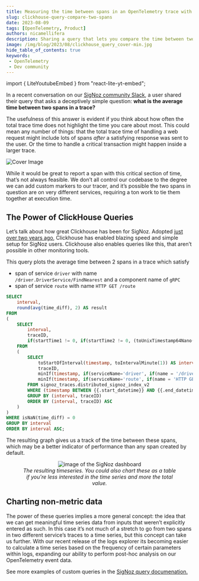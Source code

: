 ```yaml
---
title: Measuring the time between spans in an OpenTelemetry trace with a Clickhouse query
slug: clickhouse-query-compare-two-spans
date: 2023-08-09
tags: [OpenTelemetry, Product]
authors: nicamellifera
description: Sharing a query that lets you compare the time between two spans in different traces, even across two different services.
image: /img/blog/2023/08/clickhouse_query_cover-min.jpg
hide_table_of_contents: true
keywords:
 - OpenTelemetry
 - Dev community
---
```

import { LiteYoutubeEmbed } from "react-lite-yt-embed";

<head>
  <link rel="canonical" href="https://signoz.io/blog/clickhouse-query-compare-two-spans/"/>
</head>

In a recent conversation on our <a href = "https://signoz.io/slack" rel="noopener noreferrer nofollow" target="_blank" >SigNoz community Slack</a>, a user shared their query that asks a deceptively simple question: **what is the average time between two spans in a trace?**

The usefulness of this answer is evident if you think about how often the total trace time does not highlight the time you care about most. This could mean any number of things: that the total trace time of handling a web request might include lots of spans *after* a satisfying response was sent to the user. Or the time to handle a critical transaction might happen inside a larger trace.

<!--truncate-->

![Cover Image](/img/blog/2023/08/clickhouse_query_cover.webp)

While it would be great to report a span with this critical section of time, that’s not always feasible. We don’t all control our codebase to the degree we can add custom markers to our tracer, and it’s possible the two spans in question are on very different services, requiring a ton work to tie them together at execution time.

## The Power of ClickHouse Queries

Let’s talk about how great Clickhouse has been for SigNoz. Adopted [just over two years ago](https://signoz.io/blog/clickhouse-storage-monitoring/), Clickhouse has enabled blazing speed and simple setup for SigNoz users. Clickhouse also enables queries like this, that aren’t possible in other monitoring tools.

This query plots the average time between 2 spans in a trace which satisfy

- span of service `driver` with name `/driver.DriverService/FindNearest` and a component name of `gRPC`
- span of service `route` with name `HTTP GET /route`

```sql
SELECT
    interval,
    round(avg(time_diff), 2) AS result
FROM
(
    SELECT
        interval,
        traceID,
        if(startTime1 != 0, if(startTime2 != 0, (toUnixTimestamp64Nano(startTime2) - toUnixTimestamp64Nano(startTime1)) / 1000000, nan), nan) AS time_diff
    FROM
    (
        SELECT
            toStartOfInterval(timestamp, toIntervalMinute(1)) AS interval,
            traceID,
            minIf(timestamp, if(serviceName='driver', if(name = '/driver.DriverService/FindNearest', if((stringTagMap['component']) = 'gRPC', true, false), false), false)) AS startTime1,
            minIf(timestamp, if(serviceName='route', if(name = 'HTTP GET /route', true, false), false)) AS startTime2
        FROM signoz_traces.distributed_signoz_index_v2
        WHERE (timestamp BETWEEN {{.start_datetime}} AND {{.end_datetime}}) AND (serviceName IN ('driver', 'route'))
        GROUP BY (interval, traceID)
        ORDER BY (interval, traceID) ASC
    )
)
WHERE isNaN(time_diff) = 0
GROUP BY interval
ORDER BY interval ASC;

```

The resulting graph gives us a track of the time between these spans, which may be a better indicator of performance than any span created by default.  

<figure data-zoomable align='center'>
    <img src="/img/blog/2023/08/time-gap.webp" alt="image of the SigNoz dashboard"/>
    <figcaption><i>The resulting timeseries. You could also chart these as a table if you're less interested in the time series and more the total value.</i></figcaption>
</figure>

## Charting non-metric data

The power of these queries implies a more general concept: the idea that we can get meaningful time series data from inputs that weren’t explicitly entered as such. In this case it’s not much of a stretch to go from two spans in two different service’s traces to a time series, but this concept can take us further. With our recent release of the logs explorer its becoming easier to calculate a time series based on the frequency of certain parameters within logs, expanding our ability to perform post-hoc analysis on our OpenTelemetry event data.

See more examples of custom queries in the <a href = "https://signoz.io/docs/tutorial/writing-clickhouse-queries-in-dashboard/" rel="noopener noreferrer nofollow" target="_blank" >SigNoz query documenation.</a>
